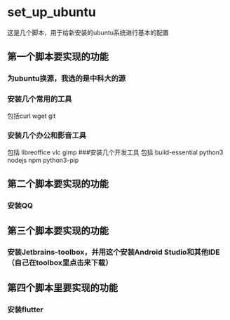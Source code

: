 # set_up_ubuntu
这是几个脚本，用于给新安装的ubuntu系统进行基本的配置

## 第一个脚本要实现的功能
### 为ubuntu换源，我选的是中科大的源
### 安装几个常用的工具
包括curl wget git 
### 安装几个办公和影音工具
包括 libreoffice vlc gimp
###安装几个开发工具
包括 build-essential python3 nodejs npm python3-pip
## 第二个脚本要实现的功能
### 安装QQ
## 第三个脚本要实现的功能
### 安装Jetbrains-toolbox，并用这个安装Android Studio和其他IDE（自己在toolbox里点击来下载）
## 第四个脚本里要实现的功能
### 安装flutter
